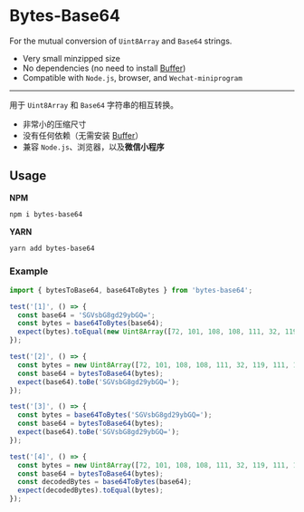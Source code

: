 # Bytes-Base64

For the mutual conversion of `Uint8Array` and `Base64` strings.

- Very small minzipped size
- No dependencies (no need to install [Buffer](https://www.npmjs.com/package/buffer)) 
- Compatible with `Node.js`, browser, and `Wechat-miniprogram`

----

用于 `Uint8Array` 和 `Base64` 字符串的相互转换。

- 非常小的压缩尺寸
- 没有任何依赖（无需安装 [Buffer](https://www.npmjs.com/package/buffer)）
- 兼容 `Node.js`、浏览器，以及**微信小程序**

## Usage

**NPM**

```bash
npm i bytes-base64
```

**YARN**

```bash
yarn add bytes-base64
```

### Example

```javascript
import { bytesToBase64, base64ToBytes } from 'bytes-base64';

test('[1]', () => {
  const base64 = 'SGVsbG8gd29ybGQ=';
  const bytes = base64ToBytes(base64);
  expect(bytes).toEqual(new Uint8Array([72, 101, 108, 108, 111, 32, 119, 111, 114, 108, 100]));
});

test('[2]', () => {
  const bytes = new Uint8Array([72, 101, 108, 108, 111, 32, 119, 111, 114, 108, 100]);
  const base64 = bytesToBase64(bytes);
  expect(base64).toBe('SGVsbG8gd29ybGQ=');
});

test('[3]', () => {
  const bytes = base64ToBytes('SGVsbG8gd29ybGQ=');
  const base64 = bytesToBase64(bytes);
  expect(base64).toBe('SGVsbG8gd29ybGQ=');
});

test('[4]', () => {
  const bytes = new Uint8Array([72, 101, 108, 108, 111, 32, 119, 111, 114, 108, 100]);
  const base64 = bytesToBase64(bytes);
  const decodedBytes = base64ToBytes(base64);
  expect(decodedBytes).toEqual(bytes);
});
```

